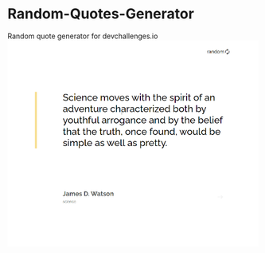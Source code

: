 # Random-Quotes-Generator
Random quote generator for devchallenges.io
![app_screen](./YqifgMwJIT.gif)